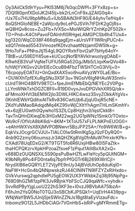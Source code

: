 Oy3AiiCk5t9rYyu+PKl53M6j7k0qcDWPl+3FYx8zp+s=
7DQl9I0pnfXDoIJK2I45lj+bk2rLnCnF9xJjZAIG0q4=
rUx7Eo7HU9bpMNuS+lUb5BAiN3HF90/E44yhvTefHq4=
8oQSHGtoNEBE+2aWjcdy9oLePGJSVih7tFDrK2gOjRs=
wQ8HQv8cos+Zu2Fb+lVXSo+MoiWIQRrYZnhKp2F502k=
TD+Pnd+K4ChPavoFDAInhfI0RHgeLAMGPCSb6h4TUx4=
bg1320/WqCD38F466q9qagEjm+aUrsVFF1WRnjPUCr4=
xdQ17mlead5543VmozefKDtvzhaattNzjamIDW5tk+g=
9Ho7oFa+PNhsJtj154gL9QOYRxtrFbvt2aP7bHy64oY=
TBtB+uU59EDY45ue+kUCucjNofBYAVklrwuoIygOAbE=
KRwhEB3VuFVqNeTUFlU5RGa52GgJMb5/LlqxKwQVo48=
h/hWjYVKGvv2UlrElEcOcuB94FbzTWSHTCnG3lVIj+0=
T6cpojiyEOATiU+0nQxdXAX5xoi9vuAVyzWY0LaE/Bo=
+DUWXhTpfEXuRgSNu3X5F3u+1NGslV6IgNHAuW3SnnI=
cUrdT9HO48R1V98TCI+fpeJImEfMbEbQ/NEYEc2V0Pg=
LLYmWNkTxhDGZCBFIl+R19D0vyxJvoDPGVkhXR5Q/ok=
aFMmoXHVt3bEMW2jlo3DWLHIKC4wsz3SvyZOkkAYgVs=
0KnhIEWbYQdihxAtTkRv836CwtUjb6J/jqU0xjR5cNE=
ZKdYuNMaoBAdqjdMq4KZ95vWjCXItYhAgmTHLmSKmhY=
vk+6zjEUGwth0Qywho1S3ZlLCp8Hzjhn3/lqsICkkl8=
TavTnQHnDXieqDb3HGxM22wg2UG1pWNz1SmkO/TOxto=
Wo9cF/OfVcA8bK6d/+4KM+1XToU57xFLPLNKPnEUOG0=
+eAhHWXVsX8XjMVPOBNwvr5BzJFP25A+/Yo9W6W/B+g=
EqkVxJOcgrGCVJUl+TIALC0IwStRmIKg5gJQzFDyRQ0=
4nb9G2zmy06oumszJr3AQHZKg8Vg0fnMuW7HrxkrKPk=
CXAdl78UqEDxG2/KT9TGT5fo6R6UxjiHBw80I5FaZtk=
thaHCPQKzrvXpkHPzoaZfsveF1zPqut1AIitBxXA2xQ=
v688DzOUQNSXiL5S90psPuBwHZfLwFleYcy5pQUtNGM=
K9bNRy8Po4iFD0nta6q7bpfrPfGGTr6Bj269XWrICjI=
NrydXlB6eGQRYLET2VjyPE9nUy34jBVdUhOp8duKql0=
NaFW+HcGn4bQNNpwskzRJ44CININTN9IFZYZxRiHxdo=
GVkVurswg2qphdIePU5gEOW2UX3YWkbkZq38j95NpPg=
769D9hGZMI1zpPK3JvRBjnkYbFScCJQ9qaWfc+vyhdk=
SvvRdPByYjgLuoU222hS3KF3e+l0vzJ9BVbAA75lbzA=
F6hJm2YsQ0NoT0TQJ3oSBCbKJPSQk1+UqElrH4439pg=
WNjWaYBW5JUnljSjeSWInZZNJs1Bgt8IaEyVizauFdc=
tnbomz9O12L5JHDbCiAGr7VGnHbS+bRiP+gMYRmmETg=
